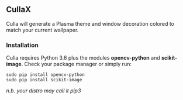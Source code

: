 ## CullaX
Culla will generate a Plasma theme and window decoration colored to match your current wallpaper.
### Installation
Culla requires Python 3.6 plus the modules **opencv-python** and **scikit-image**. Check your package manager or simply run:
```
sudo pip install opencv-python
sudo pip install scikit-image
```
*n.b. your distro may call it pip3*



